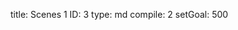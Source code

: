 title:          Scenes 1
ID:             3
type:           md
compile:        2
setGoal:        500



